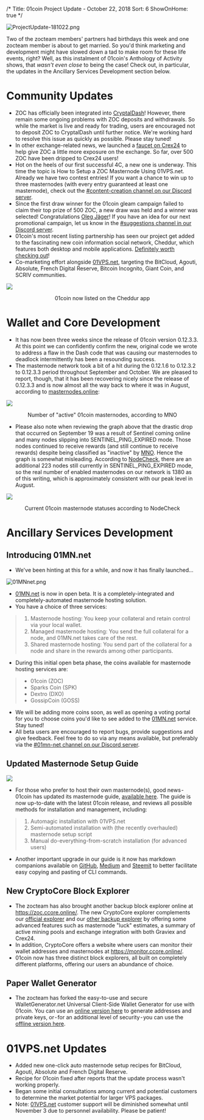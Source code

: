 /*
Title: 01coin Project Update - October 22, 2018
Sort: 6
ShowOnHome: true
*/

![ProjectUpdate-181022.png](https://cdn.steemitimages.com/DQmQtMq1nde1EfHy7Zw9HS56JqaJ1RS6dA5aJSYAqydWXqc/ProjectUpdate-181022.png)

Two of the zocteam members' partners had birthdays this week and one zocteam member is about to get married. So you'd think marketing and development might have slowed down a tad to make room for these life events, right? Well, as this instalment of 01coin's Anthology of Activity shows, that *wasn't even close* to being the case! Check out, in particular, the updates in the Ancillary Services Development section below.

# Community Updates

- ZOC has officially been integrated into [CryptalDash](https://www.cryptaldash.com/go)! However, there remain some ongoing problems with ZOC deposits and withdrawals. So while the market is live and ready for trading, users are encouraged not to deposit ZOC to CryptalDash until further notice. We're working hard to resolve this issue as quickly as possible. Please stay tuned!
- In other exchange-related news, we launched a [faucet on Crex24](https://crex24.com/faucets) to help give ZOC a little more exposure on the exchange. So far, over 500 ZOC have been dripped to Crex24 users!
- Hot on the heels of our first successful 4C, a new one is underway. This time the topic is How to Setup a ZOC Masternode Using 01VPS.net. Already we have two contest entries! If you want a chance to win up to three masternodes (with every entry guaranteed at least one masternode), check out the [#content-creation channel on our Discord server](https://discord.gg/yfFvM59).
- Since the first draw winner for the 01coin gleam campaign failed to claim their top prize of 500 ZOC, a new draw was held and a winner was selected! Congratulations [Oleg Jäger](https://www.facebook.com/oleg.jaeger)! If you have an idea for our next promotional campaign, let us know in the [#suggestions channel in our Discord server](https://discord.gg/qWeqV6j).
- 01coin's most recent listing partnership has seen our project get added to the fascinating new coin information social network, Cheddur, which features both desktop and mobile applications. [Definitely worth checking out](https://www.cheddur.com/coins/01coin)!
- Co-marketing effort alongside [01VPS.net](https://01vps.net/), targeting the BitCloud, Agouti, Absolute, French Digital Reserve, Bitcoin Incognito, Giant Coin, and SCRIV communities.

![](https://cdn.steemitimages.com/DQmdMPEbccZLWUT2ZoKdMDK8cAwJ6vbf2xhZxh1MUrPpXez/image.png)
<p style="text-align: center;">01coin now listed on the Cheddur app</p>

# Wallet and Core Development

- It has now been three weeks since the release of 01coin version 0.12.3.3. At this point we can confidently confirm the new, original code we wrote to address a flaw in the Dash code that was causing our masternodes to deadlock intermittently has been a resounding success. 
- The masternode network took a bit of a hit during the 0.12.1.6 to 0.12.3.2 to 0.12.3.3 period throughout September and October. We are pleased to report, though, that it has been recovering nicely since the release of 0.12.3.3 and is now almost all the way back to where it was in August, according to [masternodes.online](https://masternodes.online/currencies/ZOC/):

![](https://cdn.steemitimages.com/DQmdPZYik2L4CMzwgkc6CwRNnU3xrMC9ojWgT7podGjSL2J/image.png)
<p style="text-align: center;">Number of "active" 01coin masternodes, according to MNO</p>

- Please also note when reviewing the graph above that the drastic drop that occurred on September 19 was a result of Sentinel coming online and many nodes slipping into SENTINEL_PING_EXPIRED mode. Those nodes continued to receive rewards (and still continue to receive rewards) despite being classified as "inactive" by [MNO](https://masternodes.online/currencies/ZOC/). Hence the graph is somewhat misleading. According to [NodeCheck](https://nodecheck.io/currency/ZOC), there are an additional 223 nodes still currently in SENTINEL_PING_EXPIRED mode, so the real number of enabled masternodes on our network is 1380 as of this writing, which is approximately consistent with our peak level in August.

![](https://cdn.steemitimages.com/DQmXKCxFZ3rXFL1cqza9ZwWiX4TwX2AHSmCec18FsYZXqxd/image.png)
<p style="text-align: center;">Current 01coin masternode statuses according to NodeCheck</p>

# Ancillary Services Development

## Introducing 01MN.net

- We've been hinting at this for a while, and now it has finally launched…

![01MNnet.png](https://cdn.steemitimages.com/DQmS5VYusutoqFqbG1kgR8Fv4zzWgBuGYG4koLbgW4xB3CS/01MNnet.png)

- [01MN.net](https://01MN.net) is now in open beta. It is a completely-integrated and completely-automated masternode hosting solution. 
- You have a choice of three services:

> 1) Masternode hosting: You keep your collateral and retain control via your local wallet.
> 2) Managed masternode hosting: You send the full collateral for a node, and 01MN.net takes care of the rest.
> 3) Shared masternode hosting: You send part of the collateral for a node and share in the rewards among other participants.

- During this initial open beta phase, the coins available for masternode hosting services are:

> - 01coin (ZOC)
> - Sparks Coin (SPK)
> - Dextro (DXO)
> - GossipCoin (GOSS)

- We will be adding more coins soon, as well as opening a voting portal for you to choose coins you'd like to see added to the [01MN.net](https://01MN.net) service. Stay tuned!
- All beta users are encouraged to report bugs, provide suggestions and give feedback. Feel free to do so via any means available, but preferably via the [#01mn-net channel on our Discord server](https://discord.gg/Cj2zxC4).

## Updated Masternode Setup Guide

![](https://cdn.steemitimages.com/DQmafGPkN7rQqzikhV1tKWzSKGGHoYwMn2JP61FmBkMpa7A/image.png)

- For those who prefer to host their own masternode(s), good news - 01coin has updated its masternode guide, [available here](https://git.io/fxEWT). The guide is now up-to-date with the latest 01coin release, and reviews all possible methods for installation and management, including:

> 1) Automagic installation with 01VPS.net 
> 2) Semi-automated installation with (the recently overhauled) masternode setup script 
> 3) Manual do-everything-from-scratch installation (for advanced users)

- Another important upgrade in our guide is it now has markdown companions available on [GitHub](https://github.com/zocteam/zoc-tools/blob/master/01coin-MasternodeGuide.md), [Medium](https://medium.com/01coin-community-blog/01coin-masternode-setup-guide-6de96bf8ba2d) and [Steemit](https://steemit.com/zeroonecoin/@zeroonecoin/01coin-masternode-setup-guide) to better facilitate easy copying and pasting of CLI commands.

## New CryptoCore Block Explorer

- The zocteam has also brought another backup block explorer online at https://zoc.ccore.online/. The new CryptoCore explorer complements our [official explorer](https://explorer.01coin.io/) and our [other backup explorer](https://altexplorer.co/coin/zoc) by offering some advanced features such as masternode "luck" estimates, a summary of active mining pools and exchange integration with both Graviex and Crex24. 
- In addition, CryptoCore offers a website where users can monitor their wallet addresses and masternodes at https://monitor.ccore.online/.
- 01coin now has three distinct block explorers, all built on completely different platforms, offering our users an abundance of choice.

## Paper Wallet Generator

- The zocteam has forked the easy-to-use and secure WalletGenerator.net Universal Client-Side Wallet Generator for use with 01coin. You can use an [online version here](https://zocteam.github.io/WalletGenerator.net/?culture=en&currency=01coin) to generate addresses and private keys, or - for an additional level of security - you can use the [offline version here](https://github.com/zocteam/WalletGenerator.net/archive/master.zip).

# 01VPS.net Updates

- Added new one-click auto masternode setup recipes for BitCloud, Agouti, Absolute and French Digital Reserve.
- Recipe for 01coin fixed after reports that the update process wasn't working properly.
- Began some initial consultations among current and potential customers to determine the market potential for larger VPS packages.
- Note: [01VPS.net](https://01VPS.net) customer support will be diminished somewhat until November 3 due to personnel availability. Please be patient!
